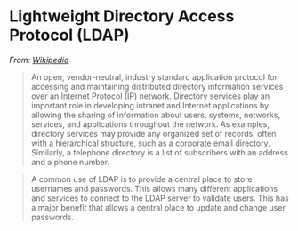 # Lightweight Directory Access Protocol (LDAP)

*From: [Wikipedia](https://en.wikipedia.org/wiki/Lightweight_Directory_Access_Protocol)*
> An open, vendor-neutral, industry standard application protocol for accessing and maintaining distributed directory information services over an Internet Protocol (IP) network. Directory services play an important role in developing intranet and Internet applications by allowing the sharing of information about users, systems, networks, services, and applications throughout the network. As examples, directory services may provide any organized set of records, often with a hierarchical structure, such as a corporate email directory. Similarly, a telephone directory is a list of subscribers with an address and a phone number.

> A common use of LDAP is to provide a central place to store usernames and passwords. This allows many different applications and services to connect to the LDAP server to validate users. This has a major benefit that allows a central place to update and change user passwords.
